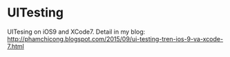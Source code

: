 # UITesting
UITesing on iOS9 and XCode7. Detail in my blog: http://phamchicong.blogspot.com/2015/09/ui-testing-tren-ios-9-va-xcode-7.html
